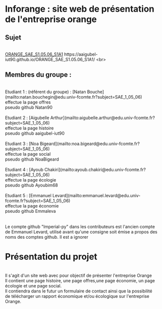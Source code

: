 # Inforange : site web de présentation de l'entreprise orange<br>

## Sujet  

<br>[ORANGE_SAE_S1.05.06_S1A1]([https://login.github.io/projet/](https://aaigubel-iut90.github.io/ORANGE_SAE_S1.05.06_S1A1/))  https://aaigubel-iut90.github.io/ORANGE_SAE_S1.05.06_S1A1/
<br>

## Membres du groupe :
<br>
Etudiant 1 : (référent du groupe) :  [Natan Bouche](mailto:natan.bouchegin@edu.univ-fcomte.fr?subject=SAE_1_05_06) <br>
effectue la page offres<br>
pseudo github Natan90 <br>
<br>
Etudiant 2 : [Aigubelle Arthur](mailto:aigubelle.arthur@edu.univ-fcomte.fr?subject=SAE_1_05_06) <br>
effectue la page histoire<br>
pseudo github aaigubel-iut90 <br>
<br>
Etudiant 3 : [Noa Bigeard](mailto:noa.bigeard@edu.univ-fcomte.fr?subject=SAE_1_05_06) <br>
effectue la page social<br>
pseudo github NoaBigeard <br>
<br>
Etudiant 4 : [Ayoub Chakiri](mailto:ayoub.chakiri@edu.univ-fcomte.fr?subject=SAE_1_05_06) <br>
effectue la page écologie<br>
pseudo github Ayoubim68 <br>
<br>
Etudiant 5 : [Emmanuel Levard](mailto:emmanuel.levard@edu.univ-fcomte.fr?subject=SAE_1_05_06) <br>
effectue la page économie<br>
pseudo github Emmaleva <br>
<br><br>
Le compte github "Imperial-py" dans les contributeurs est l'ancien compte de Emmanuel Levard, utilisé avant qu'une consigne soit émise a propos des noms des comptes github. Il est a ignorer <br>

# Présentation du projet<br>
<br>
Il s'agit d'un site web avec pour objectif de présenter l'entreprise Orange<br>
Il contient une page histoire, une page offres,une page économie, un page écologie et une page social.<br>
Il contiendra dans le futur un formulaire de contact ainsi que la possibilité de télécharger un rapport économique et/ou écologique sur l'entreprise Orange.<br>
